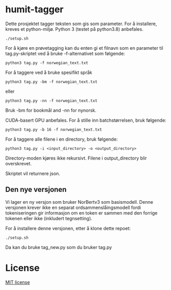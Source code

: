 # humit-tagger

Dette prosjektet tagger teksten som gis som parameter.
For å installere, kreves et python-miljø. Python 3 (testet på python3.8) anbefales.

    ./setup.sh

For å kjøre en prøvetagging kan du enten gi et filnavn som en parameter til tag.py-skriptet ved å bruke -f-alternativet som følgende:

    python3 tag.py -f norwegian_text.txt

For å taggere ved å bruke spesifikt språk

    python3 tag.py -bm -f norwegian_text.txt

eller

    python3 tag.py -nn -f norwegian_text.txt

Bruk -bm for bookmål and -nn for nynorsk.

CUDA-basert GPU anbefales. For å stille inn batchstørrelsen, bruk følgende:

    python3 tag.py -b 16 -f norwegian_text.txt

For å taggere alle filene i en directory, bruk følgende:

    python3 tag.py -i <input_directory> -o <output_directory>

Directory-moden kjøres ikke rekursivt. Filene i output\_directory blir overskrevet.

Skriptet vil returnere json.

## Den nye versjonen

Vi lager en ny versjon som bruker NorBertv3 som basismodell. 
Denne versjonen krever ikke en separat ordsammenslåingsmodell fordi tokeniseringen gir informasjon om en token er sammen med den forrige tokenen eller ikke (inkludert tegnsetting).

For å installere denne versjonen, etter å klone dette repoet:

    ./setup.sh

Da kan du bruke tag\_new.py som du bruker tag.py


# License

[MIT license](https://github.com/textlab/norwegian_ml_tagger/blob/master/LICENSE)


